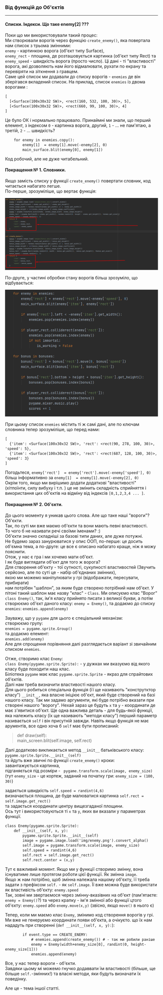 ### Від функцій до Об'єктів
---

#### Списки. Індекси. Що таке enemy[2] ???

Поки що ми використовували такий процес:  
Ми створювали ворогів через функцію  `create_enemy()`, яка повертала нам список з трьома змінними:   
`enemy` - картинкою ворога (об'єкт типу Surface),   
`enemy_rect` - площина, де розташовується картинка (об'єкт типу Rect) та   `enemy_speed` - швидкість ворога (просто число). Ці дані - ті "властивості" ворога, акі дозволяють нам його відмалювати, рухати по екрану та перевіряти на зіткнення з гравцем.   
Саме цей список ми додавали до списку ворогів - `enemies` де він зберігався вкладений список.
На приклад, список `enemies` із двома ворогами :

```
[
  [<Surface(100x30x32 SW)>, <rect(160, 532, 100, 30)>, 5], 
  [<Surface(100x30x32 SW)>, <rect(660, 99, 100, 30)>, 4]
]
```

Це було ОК і нормально працювало. Принаймні ми знали, що перший елемент, з індексом `0` - картинка ворога, другий, `1` - ... не пам'ятаю, а третій, `2` - ... швидкість?

```
    for enemy in enemies.copy():
        enemy[1]  = enemy[1].move(-enemy[2], 0)
        main_surface.blit(enemy[0], enemy[1])
```        

Код робочий, але не дуже читабельний.

#### Покращення № 1. Словники.

Якщо замість списку у функції `create_enemy()` повертати словник, код читається набагато легше.   
По-перше, зрозуміліше, що вертає функція:  

![Функція повертає словник](Doc/func_with_dict_1.png)  

По-друге, у частині обробки стану ворогів більш зрозуміло, що відбувається:  

![ключі словника замість індексів списку](Doc/func_with_dict_2.png)  

При цьому список `enemies` містить ті ж самі дані, але по ключам словника тепер зрозуміліше, що перед нами:

```
[
  {'item': <Surface(100x30x32 SW)>, 'rect': <rect(90, 278, 100, 30)>, 'speed': 5}, 
  {'item': <Surface(100x30x32 SW)>, 'rect': <rect(687, 128, 100, 30)>, 'speed': 3}
]
```

Погодьтеся, `enemy['rect']  = enemy['rect'].move(-enemy['speed'], 0)` більш інформативно за `enemy[1]  = enemy[1].move(-enemy[2], 0)`  
Окрім того, якщо ми вирішимо додати додаткові "властивості" (хітпоїнти, силу вибуху і т.п. ) це не змінить складність сприйняття і використання цих об'єктів на відміну від індексів `[0,1,2,3,4 ... ]`.  

#### Покращення № 2. Об'єкти.

До цього моменту я уникав цього слова. Але що таке наші "вороги"?   
Об'єкти.  
Так, по суті ми вже маємо об'єкти та вони мають певні властивості.  
То чого б не називати речі своїми іменами? :)  
Об'єкти значно складніші за базові типи даних, але дуже потужні.  
Не будемо зараз занурюватися у опис ООП, по-перше: це досить об'ємна тема, а по-друге: це все є описано набагато краще, ніж я можу пояснити.  
Отож, у нас є гра і ми хочемо мати об'єкт.  
І як буде виглядати об'єкт для того ж ворога?  
Для створення об'єкту - тої сутності, сукупності властивостей (Звучить серйозно, але по суті це - набір об'єднаних змінних),  
якою ми можемо маніпулювати у грі (відображати, пересувати, прибирати)   
нам потрібен "шаблон", за яким буде створено потрібний нам об'єкт.
У пітоні такий шаблон має назву "клас" - `Class`.
Ми описуємо клас "Ворог" `class Enemy()`, так, ім'я класу прийнято писати з великої букви, а потім створюємо об'єкт даного класу: `enemy = Enemy()`, та додаємо до списку `enemies`: `enemies.append(enemy)`  

Зауважу, що у `pygame` для цього є спеціальний механізм:  
створюємо групу:  
  `enemies = pygame.sprite.Group()`  
та додаємо елемент:  
  `enemies.add(enemy)`  
Але для спрощення порівняння далі разглядається варіант зі звичайним списком `enemies`.  

Отже, створимо клас `Enemy`:  
`class Enemy(pygame.sprite.Sprite):` - у дужках ми вказуємо від якого класу буде походити наш клас.   
Біліотека `pygame` має клас `pygame.sprite.Sprite` - якраз для спрайтових об'єктів.   
Далі нам треба визначити властивості нашого класу.   
Для цього робиться спеціальна функція (її ще називають "конструтктор класу") `__init__`, яка власне ініціює об'єкт, який буде створений на базі нашого класу. Так ми задамо аргументи, які буде потрібно вказати при створені нашого "ворогу". Нехай зараз це будуть  `x` та `y` - координати де має з'явитися об'єкт.
Ще одна важлива деталь - для будь-якої функції, яка належить класу (їх ще називають "методи класу") перший параметр називається `self` і він присутній завжди. Навіть якщо функція не має арументів, все одно хоча б `self` має бути прописаний:

>  def draw(self):   
>       main_screen.blit(self.image, self.rect)   

Далі додатково викликається метод `__init__` батьківського класу:  
`pygame.sprite.Sprite.__init__(self)`  
та йдуть вже звичні по функції `create_enemy()` кроки:  
завантажується картинка,     
підганяється під розміри  -  ` pygame.transform.scale(image, enemy_size)`  
(тут `enemy_size` - це кортеж, заданий на початку гри: `enemy_size = (100, 30)`)  
  

задається швидкість               `self.speed = randint(4,6)`  
визначається площина, де буде малюватися картинка  `self.rect = self.image.get_rect()`    
та задається координати центру вищезгаданої площини.   
Ось тут і використовуються ті `x` та `y`, яких ви вказали у параметрах функції.  

```
class Enemy(pygame.sprite.Sprite):
    def __init__(self, x, y):
        pygame.sprite.Sprite.__init__(self)
        image = pygame.image.load('img/enemy.png').convert_alpha()
        self.image = pygame.transform.scale(image, enemy_size)
        self.speed = randint(4,6)
        self.rect = self.image.get_rect()
        self.rect.center = (x,y)
```

Тут є важливий момент. Якщо ми у функції створимо змінну, вона існуватиме лише протягом роботи цієї функції. Як змінна `image`.   
Якщо ж нам потрібно, щоб змінна належала нашому об'єкту, її треба задати з префіксом `self.` - як `self.image`. Її вже можна буде використати як властивість об'єкту: `enemy.speed`  
Так, зовні ми звертаємося через змінну-вказівних на об'єкт (пам'ятаєте: `enemy = Enemy()`?) та через крапку - ім'я змінної або функції цтого об'єкту: `enemy.speed` або `enemy.move(x,y)` (звісно, якщо `move()` в нього є)  

Тепер, коли ми маємо клас `Enemy`, змінимо код створення ворогів у грі.  
Ми вже не генеруємо координати появи об'єкта, а очікуєто. що їх нам нададуть при створенні (`def __init__(self, x, y):`):


```
        if event.type == CREATE_ENEMY:
            # enemies.append(create_enemy()) # - так ми робили раніше
            enemy = Enemy(width+enemy_size[0], randint(0, height-enemy_size[1]))
            enemies.append(enemy)
```

Все, у нас тепер вороги - об'єкти.  
Завдяки цьому мі можемо гнучко додаввати їм властивості (більше, ще більше `self.`-змінних!) та власні методи, яки будуть визначати їх поведінку.

Але це - тема іншої статті.
